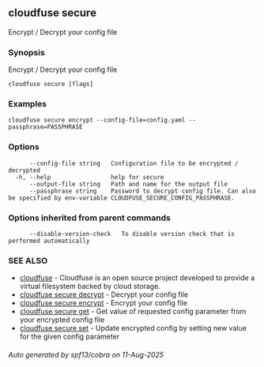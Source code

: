 ## cloudfuse secure

Encrypt / Decrypt your config file

### Synopsis

Encrypt / Decrypt your config file

```
cloudfuse secure [flags]
```

### Examples

```
cloudfuse secure encrypt --config-file=config.yaml --passphrase=PASSPHRASE
```

### Options

```
      --config-file string   Configuration file to be encrypted / decrypted
  -h, --help                 help for secure
      --output-file string   Path and name for the output file
      --passphrase string    Password to decrypt config file. Can also be specified by env-variable CLOUDFUSE_SECURE_CONFIG_PASSPHRASE.
```

### Options inherited from parent commands

```
      --disable-version-check   To disable version check that is performed automatically
```

### SEE ALSO

* [cloudfuse](cloudfuse.md)	 - Cloudfuse is an open source project developed to provide a virtual filesystem backed by cloud storage.
* [cloudfuse secure decrypt](cloudfuse_secure_decrypt.md)	 - Decrypt your config file
* [cloudfuse secure encrypt](cloudfuse_secure_encrypt.md)	 - Encrypt your config file
* [cloudfuse secure get](cloudfuse_secure_get.md)	 - Get value of requested config parameter from your encrypted config file
* [cloudfuse secure set](cloudfuse_secure_set.md)	 - Update encrypted config by setting new value for the given config parameter

###### Auto generated by spf13/cobra on 11-Aug-2025
